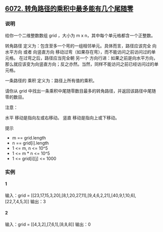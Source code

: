 ## [6072. 转角路径的乘积中最多能有几个尾随零](https://leetcode-cn.com/problems/maximum-trailing-zeros-in-a-cornered-path/)

### 说明
给你一个二维整数数组 grid ，大小为 m x n，其中每个单元格都含一个正整数。

转角路径 定义为：包含至多一个弯的一组相邻单元。具体而言，路径应该完全 向水平方向 或者 向竖直方向 移动过弯（如果存在弯），而不能访问之前访问过的单元格。
在过弯之后，路径应当完全朝 另一个 方向行进：如果之前是向水平方向，那么就应该变为向竖直方向；反之亦然。当然，同样不能访问之前已经访问过的单元格。

一条路径的 乘积 定义为：路径上所有值的乘积。

请你从 grid 中找出一条乘积中尾随零数目最多的转角路径，并返回该路径中尾随零的数目。

注意：

水平 移动是指向左或右移动。
竖直 移动是指向上或下移动。

提示
* m == grid.length
* n == grid[i].length
* 1 <= m, n <= 10^5
* 1 <= m * n <= 10^5
* 1 <= grid[i][j] <= 1000

### 实例
#### 1
输入：grid = [[23,17,15,3,20],[8,1,20,27,11],[9,4,6,2,21],[40,9,1,10,6],[22,7,4,5,3]]
输出：3

#### 2
输入：grid = [[4,3,2],[7,6,1],[8,8,8]]
输出：0
